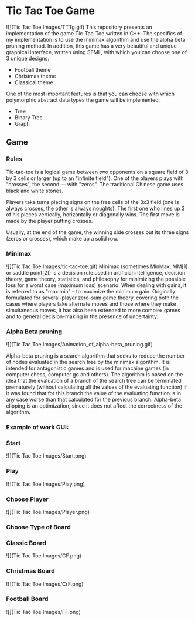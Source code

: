 # Tic Tac Toe Game
![](Tic Tac Toe Images/TTTg.gif)
This repository presents an implementation of the game Tic-Tac-Toe written in C++.
The specifics of my implementation is to use the minimax algorithm and use the alpha beta pruning method. In addition, this game has a very beautiful and unique graphical interface, written using SFML, with which you can choose one of 3 unique designs:
+ Football theme
+ Christmas theme
+ Classical theme

One of the most important features is that you can choose with which polymorphic abstract data types the game will be implemented:
+ Tree
+ Binary Tree 
+ Graph

## Game

### Rules
Tic-tac-toe is a logical game between two opponents on a square field of 3 by 3 cells or larger (up to an "infinite field"). One of the players plays with "crosses", the second — with "zeros". The traditional Chinese game uses black and white stones.

Players take turns placing signs on the free cells of the 3x3 field (one is always crosses, the other is always noughts). The first one who lines up 3 of his pieces vertically, horizontally or diagonally wins. The first move is made by the player putting crosses.

Usually, at the end of the game, the winning side crosses out its three signs (zeros or crosses), which make up a solid row.

### Minimax
![](Tic Tac Toe Images/tic-tac-toe.gif)
Minimax (sometimes MinMax, MM[1] or saddle point[2]) is a decision rule used in artificial intelligence, decision theory, game theory, statistics, and philosophy for minimizing the possible loss for a worst case (maximum loss) scenario. When dealing with gains, it is referred to as "maximin" – to maximize the minimum gain. Originally formulated for several-player zero-sum game theory, covering both the cases where players take alternate moves and those where they make simultaneous moves, it has also been extended to more complex games and to general decision-making in the presence of uncertainty.

### Alpha Beta pruning
![](Tic Tac Toe Images/Animation_of_alpha-beta_pruning.gif)

Alpha-beta pruning is a search algorithm that seeks to reduce the number of nodes evaluated in the search tree by the minimax algorithm. It is intended for antagonistic games and is used for machine games (in computer chess, computer go and others). The algorithm is based on the idea that the evaluation of a branch of the search tree can be terminated prematurely (without calculating all the values of the evaluating function) if it was found that for this branch the value of the evaluating function is in any case worse than that calculated for the previous branch. Alpha-beta clipping is an optimization, since it does not affect the correctness of the algorithm.

### Example of work GUI:

### Start

![](Tic Tac Toe Images/Start.png)

### Play

![](Tic Tac Toe Images/Play.png)

### Choose Player

![](Tic Tac Toe Images/Player.png)

### Choose Type of Board

### Classic Board
![](Tic Tac Toe Images/CF.png) 

### Christmas Board
![](Tic Tac Toe Images/CrF.png) 

### Football Board
![](Tic Tac Toe Images/FF.png) 